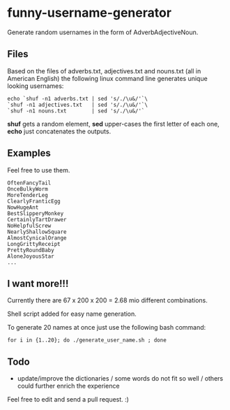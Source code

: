 # funny-username-generator
Generate random usernames in the form of AdverbAdjectiveNoun.

## Files

Based on the files of adverbs.txt, adjectives.txt and nouns.txt (all in American English) the following linux command line generates unique looking usernames:

    echo `shuf -n1 adverbs.txt | sed 's/./\u&/'`\
    `shuf -n1 adjectives.txt   | sed 's/./\u&/'`\
    `shuf -n1 nouns.txt        | sed 's/./\u&/'`

**shuf** gets a random element, **sed** upper-cases the first letter of each one, **echo** just concatenates the outputs.

## Examples

Feel free to use them.

    OftenFancyTail
    OnceBulkyWorm
    MoreTenderLeg
    ClearlyFranticEgg
    NowHugeAnt
    BestSlipperyMonkey
    CertainlyTartDrawer
    NoHelpfulScrew
    NearlyShallowSquare
    AlmostCynicalOrange
    LongGrittyReceipt
    PrettyRoundBaby
    AloneJoyousStar
    ...
    
## I want more!!!

Currently there are 67 x 200 x 200 = 2.68 mio different combinations.

Shell script added for easy name generation.

To generate 20 names at once just use the following bash command:

    for i in {1..20}; do ./generate_user_name.sh ; done

## Todo

- update/improve the dictionaries / some words do not fit so well / others could further enrich the experience

Feel free to edit and send a pull request. :)

